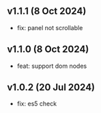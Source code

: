 ## v1.1.1 (8 Oct 2024)

* fix: panel not scrollable

## v1.1.0 (8 Oct 2024)

* feat: support dom nodes

## v1.0.2 (20 Jul 2024)

* fix: es5 check
